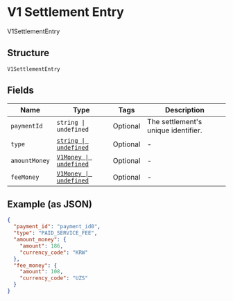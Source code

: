 
# V1 Settlement Entry

V1SettlementEntry

## Structure

`V1SettlementEntry`

## Fields

| Name | Type | Tags | Description |
|  --- | --- | --- | --- |
| `paymentId` | `string \| undefined` | Optional | The settlement's unique identifier. |
| `type` | [`string \| undefined`](../../doc/models/v1-settlement-entry-type.md) | Optional | - |
| `amountMoney` | [`V1Money \| undefined`](../../doc/models/v1-money.md) | Optional | - |
| `feeMoney` | [`V1Money \| undefined`](../../doc/models/v1-money.md) | Optional | - |

## Example (as JSON)

```json
{
  "payment_id": "payment_id0",
  "type": "PAID_SERVICE_FEE",
  "amount_money": {
    "amount": 186,
    "currency_code": "KRW"
  },
  "fee_money": {
    "amount": 108,
    "currency_code": "UZS"
  }
}
```

